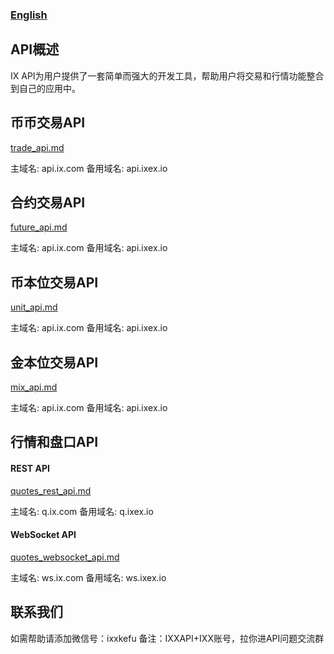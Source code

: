 ### [English](./README_EN.md)

## API概述
IX API为用户提供了一套简单而强大的开发工具，帮助用户将交易和行情功能整合到自己的应用中。

## 币币交易API
[trade_api.md](./trade_api.md)
<p>
主域名: api.ix.com 备用域名: api.ixex.io
</p>

## 合约交易API
[future_api.md](./future_api.md)
<p>
主域名: api.ix.com 备用域名: api.ixex.io
</p>

## 币本位交易API
[unit_api.md](./unit_api.md)
<p>
主域名: api.ix.com 备用域名: api.ixex.io
</p>

## 金本位交易API
[mix_api.md](./mix_api.md)
<p>
主域名: api.ix.com 备用域名: api.ixex.io
</p>

## 行情和盘口API

#### REST API
[quotes_rest_api.md](./quotes_rest_api.md)
<p>
主域名: q.ix.com 备用域名: q.ixex.io
</p>

#### WebSocket API
[quotes_websocket_api.md](./quotes_websocket_api.md)
<p>
主域名: ws.ix.com 备用域名: ws.ixex.io
</p>

## 联系我们
如需帮助请添加微信号：ixxkefu  备注：IXXAPI+IXX账号，拉你进API问题交流群
